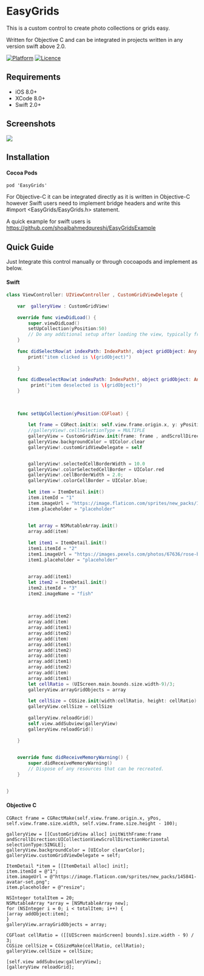 # EasyGrids
This is a custom control to create photo collections or grids easy.

Written for Objective C and can be integrated in projects written in any version swift above 2.0.

[![Platform](https://img.shields.io/cocoapods/p/GTToast.svg?style=flat)](https://swift.org)
[![Licence](https://img.shields.io/dub/l/vibe-d.svg?maxAge=2592000)](https://opensource.org/licenses/MIT)


## Requirements

* iOS 8.0+
* XCode 8.0+
* Swift 2.0+

## Screenshots

![](https://i.stack.imgur.com/lgXaN.png)

## Installation

#### Cocoa Pods
```
pod 'EasyGrids'
```
For Objective-C it can be integrated directly as it is written in Objective-C however Swift users need to implement bridge headers and write this #import <EasyGrids/EasyGrids.h> statement.

A quick example for swift users is https://github.com/shoaibahmedqureshi/EasyGridsExample

## Quick Guide

Just Integrate this control manually or through cocoapods and implement as below.
#### Swift
```Swift
class ViewController: UIViewController , CustomGridViewDelegate {
    
    var  galleryView : CustomGridView!
    
    override func viewDidLoad() {
        super.viewDidLoad()
        setUpCollection(yPosition:50)
        // Do any additional setup after loading the view, typically from a nib.
    }
    
    func didSelectRow(at indexPath: IndexPath!, object gridObject: Any!) {
        print("item clicked is \(gridObject)")
        
    }
   
    func didDeselectRow(at indexPath: IndexPath!, object gridObject: Any!) {
         print("item deselected is \(gridObject)")
    }
    
    
    
    func setUpCollection(yPosition:CGFloat) {
        
        let frame = CGRect.init(x: self.view.frame.origin.x, y: yPosition, width: self.view.frame.size.width, height: self.view.frame.size.height-50)
        //galleryView!.cellSelectionType = MULTIPLE
        galleryView = CustomGridView.init(frame: frame , andScrollDirection:.horizontal,selectionType :  MULTIPLE)
        galleryView.backgroundColor = UIColor.clear
        galleryView!.customGridViewDelegate = self


        galleryView!.selectedCellBorderWidth = 10.0
        galleryView!.colorSelectedCellBorder = UIColor.red
        galleryView!.cellBorderWidth = 2.0;
        galleryView!.colorCellBorder = UIColor.blue;
        
        let item = ItemDetail.init()
        item.itemId = "1"
        item.imageUrl = "https://image.flaticon.com/sprites/new_packs/145841-avatar-set.png"
        item.placeholder = "placeholder"
        
        
        let array = NSMutableArray.init()
        array.add(item)
        
        let item1 = ItemDetail.init()
        item1.itemId = "2"
        item1.imageUrl = "https://images.pexels.com/photos/67636/rose-blue-flower-rose-blooms-67636.jpeg"
        item1.placeholder = "placeholder"
        
        
        array.add(item1)
        let item2 = ItemDetail.init()
        item2.itemId = "3"
        item2.imageName = "fish"
        
        
        
        array.add(item2)
        array.add(item)
        array.add(item1)
        array.add(item2)
        array.add(item)
        array.add(item1)
        array.add(item2)
        array.add(item)
        array.add(item1)
        array.add(item2)
        array.add(item)
        array.add(item1)
        let cellRatio = (UIScreen.main.bounds.size.width-9)/3;
        galleryView.arrayGridObjects = array
        
        let cellSize = CGSize.init(width:cellRatio, height: cellRatio)
        galleryView.cellSize = cellSize
        
        galleryView.reloadGrid()
        self.view.addSubview(galleryView)
        galleryView.reloadGrid()
        
    }
    
    
    override func didReceiveMemoryWarning() {
        super.didReceiveMemoryWarning()
        // Dispose of any resources that can be recreated.
    }
    
    
}
```
#### Objective C
```Objective C
CGRect frame = CGRectMake(self.view.frame.origin.x, yPos, self.view.frame.size.width, self.view.frame.size.height - 100);

galleryView = [[CustomGridView alloc] initWithFrame:frame andScrollDirection:UICollectionViewScrollDirectionHorizontal selectionType:SINGLE];
galleryView.backgroundColor = [UIColor clearColor];
galleryView.customGridViewDelegate = self;

ItemDetail *item = [[ItemDetail alloc] init];
item.itemId = @"1";
item.imageUrl = @"https://image.flaticon.com/sprites/new_packs/145841-avatar-set.png";
item.placeholder = @"resize";

NSInteger totalItem = 20;
NSMutableArray *array = [NSMutableArray new];
for (NSInteger i = 0; i < totalItem; i++) {
[array addObject:item];
}
galleryView.arrayGridObjects = array;

CGFloat cellRatio = ([[UIScreen mainScreen] bounds].size.width - 9) / 3;
CGSize cellSize = CGSizeMake(cellRatio, cellRatio);
galleryView.cellSize = cellSize;

[self.view addSubview:galleryView];
[galleryView reloadGrid];
```
